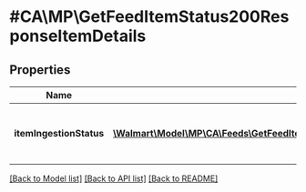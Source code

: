 # #CA\MP\GetFeedItemStatus200ResponseItemDetails

## Properties

Name | Type | Description | Notes
------------ | ------------- | ------------- | -------------
**itemIngestionStatus** | [**\Walmart\Model\MP\CA\Feeds\GetFeedItemStatus200ResponseItemDetailsItemIngestionStatusInner[]**](GetFeedItemStatus200ResponseItemDetailsItemIngestionStatusInner.md) | The ingestion status of an individual item | [optional]


[[Back to Model list]](../) [[Back to API list]](../../Api/CA/MP) [[Back to README]](../../README.md)
